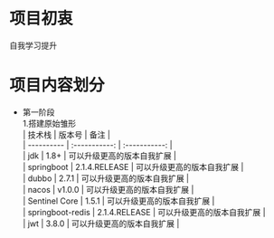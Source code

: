 # 项目初衷  
自我学习提升

# 项目内容划分  

* 第一阶段  
1.搭建原始雏形  
| 技术栈      | 版本号     | 备注     |  
| ---------- | :-----------:  | :-----------: |  
| jdk     |   1.8+   | 可以升级更高的版本自我扩展 |  
| springboot     |   2.1.4.RELEASE   | 可以升级更高的版本自我扩展 |  
| dubbo     |   2.7.1   | 可以升级更高的版本自我扩展 |  
| nacos     |   v1.0.0   | 可以升级更高的版本自我扩展 |  
| Sentinel Core     |   1.5.1   | 可以升级更高的版本自我扩展 |  
| springboot-redis     |   2.1.4.RELEASE   | 可以升级更高的版本自我扩展 |  
| jwt     |   3.8.0   | 可以升级更高的版本自我扩展 | 